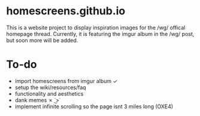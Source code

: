 # homescreens.github.io
This is a website project to display inspiration images for the /wg/ offical homepage thread.
Currently, it is featuring the imgur album in the /wg/ post, but soon more will be added.

# To-do
 - import homescreens from imgur album ✓
 - setup the wiki/resources/faq
 - functionality and aesthetics
 - dank memes ✗  ˙͜>˙ 
 - implement infinite scrolling so the page isnt 3 miles long (OXE4)
